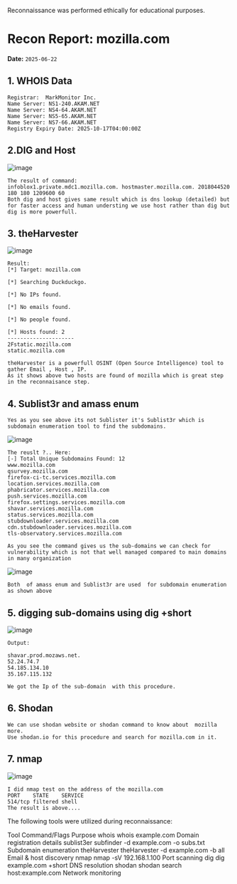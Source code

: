 Reconnaissance was performed ethically for educational purposes.


# Recon Report: mozilla.com
**Date:** `2025-06-22`

## 1. WHOIS Data
```text
Registrar:  MarkMonitor Inc.
Name Server: NS1-240.AKAM.NET
Name Server: NS4-64.AKAM.NET
Name Server: NS5-65.AKAM.NET
Name Server: NS7-66.AKAM.NET
Registry Expiry Date: 2025-10-17T04:00:00Z
```

## 2.DIG  and Host 
![image](https://github.com/user-attachments/assets/0953ff9d-9445-4a1e-a8a0-0ec8cfcf6835)
```text
The result of command:
infoblox1.private.mdc1.mozilla.com. hostmaster.mozilla.com. 2018044520 180 180 1209600 60
Both dig and host gives same result which is dns lookup (detailed) but for faster access and human understing we use host rather than dig but dig is more powerfull.
```

## 3. theHarvester
![image](https://github.com/user-attachments/assets/653c09b2-42da-4c71-89ae-4a151f4a7cdf)
```text
Result:
[*] Target: mozilla.com 

[*] Searching Duckduckgo. 
                                                                                                                                                            
[*] No IPs found.                                                                                                                                           
                                                                                                                                                            
[*] No emails found.                                                                                                                                        
                                                                                                                                                            
[*] No people found.                                                                                                                                        
                                                                                                                                                            
[*] Hosts found: 2                                                                                                                                          
---------------------                                                                                                                                       
2Fstatic.mozilla.com                                                                                                                                        
static.mozilla.com

theHarvester is a powerfull OSINT (Open Source Intelligence) tool to gather Email , Host , IP.
As it shows above two hosts are found of mozilla which is great step  in the reconnaisance step.
```


## 4. Sublist3r and amass enum
```text
Yes as you see above its not Sublister it's Sublist3r which is subdomain enumeration tool to find the subdomains.
```
![image](https://github.com/user-attachments/assets/0c0f27d9-bd99-46c5-bd31-f85b5fe3e924)
```text
The reuslt ?.. Here:
[-] Total Unique Subdomains Found: 12
www.mozilla.com
qsurvey.mozilla.com
firefox-ci-tc.services.mozilla.com
location.services.mozilla.com
phabricator.services.mozilla.com
push.services.mozilla.com
firefox.settings.services.mozilla.com
shavar.services.mozilla.com
status.services.mozilla.com
stubdownloader.services.mozilla.com
cdn.stubdownloader.services.mozilla.com
tls-observatory.services.mozilla.com

As you see the command gives us the sub-domains we can check for vulnerability which is not that well managed compared to main domains in many organization
```
![image](https://github.com/user-attachments/assets/afed316a-03c9-48d0-931f-6bb9a21446be)
```
Both  of amass enum and Sublist3r are used  for subdomain enumeration as shown above
```

## 5. digging sub-domains using dig +short
![image](https://github.com/user-attachments/assets/e2333386-0edd-4a67-a247-b92d4a2e0a4e)
```text
Output:

shavar.prod.mozaws.net.
52.24.74.7
54.185.134.10
35.167.115.132

We got the Ip of the sub-domain  with this procedure.
```

## 6. Shodan
``` test
We can use shodan website or shodan command to know about  mozilla more.
Use shodan.io for this procedure and search for mozilla.com in it.
```

## 7. nmap
![image](https://github.com/user-attachments/assets/b0952f5e-b29c-455f-a908-be992aa973db)
``` test
I did nmap test on the address of the mozilla.com
PORT    STATE    SERVICE
514/tcp filtered shell
The result is above....
```

The following tools were utilized during reconnaissance:

Tool	                Command/Flags	                           Purpose
whois              	whois example.com                   	Domain registration details
sublist3er 	     subfinder -d example.com -o subs.txt    	Subdomain enumeration
theHarvester	theHarvester -d example.com -b all	        Email & host discovery
nmap            	nmap -sV 192.168.1.100	                Port scanning
dig	              dig example.com +short                	DNS resolution
shodan             shodan search host:example.com         Network monitoring






                                       






